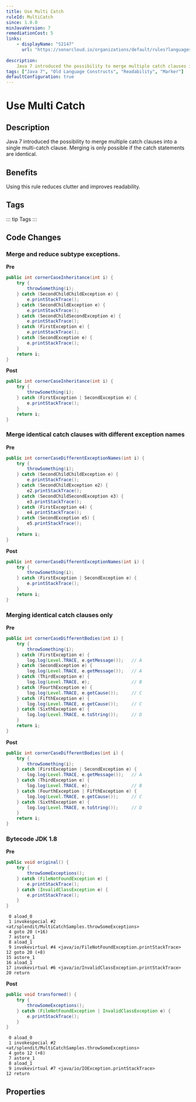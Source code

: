```yaml
---
title: Use Multi Catch
ruleId: MultiCatch
since: 1.0.0
minJavaVersion: 7
remediationCost: 5
links:
    - displayName: "S2147"
      url: "https://sonarcloud.io/organizations/default/rules?languages=java&open=java%3AS2147&q=S2147"
    
description:
    Java 7 introduced the possibility to merge multiple catch clauses into a single multi-catch clause. Merging is only possible if the catch statements are identical.
tags: ["Java 7", "Old Language Constructs", "Readability", "Marker"]
defaultConfiguration: true
---
```


# Use Multi Catch

## Description

Java 7 introduced the possibility to merge multiple catch clauses into a single multi-catch clause. Merging is only possible if the catch statements are identical.

## Benefits

Using this rule reduces clutter and improves readability.


## Tags

::: tip Tags
<TagLinks />
:::

## Code Changes

### Merge and reduce subtype exceptions.
__Pre__
```java
public int cornerCaseInheritance(int i) {
    try {
        throwSomething(i);
    } catch (SecondChildChildException e) {
        e.printStackTrace();
    } catch (SecondChildException e) {
        e.printStackTrace();
    } catch (SecondChildSecondException e) {
        e.printStackTrace();
    } catch (FirstException e) {
        e.printStackTrace();
    } catch (SecondException e) {
        e.printStackTrace();
    }
    return i;
}
```

__Post__
```java
public int cornerCaseInheritance(int i) {
    try {
        throwSomething(i);
    } catch (FirstException | SecondException e) {
        e.printStackTrace();
    }
    return i;
}
```


### Merge identical catch clauses with different exception names
__Pre__
```java
public int cornerCaseDifferentExceptionNames(int i) {
    try {
        throwSomething(i);
    } catch (SecondChildChildException e) {
        e.printStackTrace();
    } catch (SecondChildException e2) {
        e2.printStackTrace();
    } catch (SecondChildSecondException e3) {
        e3.printStackTrace();
    } catch (FirstException e4) {
        e4.printStackTrace();
    } catch (SecondException e5) {
        e5.printStackTrace();
    }
    return i;
}
```

__Post__
```java
public int cornerCaseDifferentExceptionNames(int i) {
    try {
        throwSomething(i);
    } catch (FirstException | SecondException e) {
        e.printStackTrace();
    }
    return i;
}
```

### Merging identical catch clauses only

__Pre__
```java
public int cornerCaseDifferentBodies(int i) {
    try {
        throwSomething(i);
    } catch (FirstException e) {
        log.log(Level.TRACE, e.getMessage());   // A
    } catch (SecondException e) {
        log.log(Level.TRACE, e.getMessage());   // A
    } catch (ThirdException e) {
        log.log(Level.TRACE, e);                // B
    } catch (FourthException e) {
        log.log(Level.TRACE, e.getCause());     // C
    } catch (FifthException e) {
        log.log(Level.TRACE, e.getCause());     // C
    } catch (SixthException e) {
        log.log(Level.TRACE, e.toString());     // D
    }
    return i;
}
```

__Post__
```java
public int cornerCaseDifferentBodies(int i) {
    try {
        throwSomething(i);
    } catch (FirstException | SecondException e) {
        log.log(Level.TRACE, e.getMessage());   // A
    } catch (ThirdException e) {
        log.log(Level.TRACE, e);                // B
    } catch (FourthException | FifthException e) {
        log.log(Level.TRACE, e.getCause());     // C
    } catch (SixthException e) {
        log.log(Level.TRACE, e.toString());     // D
    }
    return i;
}
```

### Bytecode JDK 1.8 

__Pre__
```java
public void original() {
    try {
        throwSomeExceptions();
    } catch (FileNotFoundException e) {
        e.printStackTrace();
    } catch (InvalidClassException e) {
        e.printStackTrace();
    }
}
```

```
 0 aload_0
 1 invokespecial #2 <at/splendit/MultiCatchSamples.throwSomeExceptions>
 4 goto 20 (+16)
 7 astore_1
 8 aload_1
 9 invokevirtual #4 <java/io/FileNotFoundException.printStackTrace>
12 goto 20 (+8)
15 astore_1
16 aload_1
17 invokevirtual #6 <java/io/InvalidClassException.printStackTrace>
20 return
```

__Post__
```java
public void transformed() {
    try {
        throwSomeExceptions();
    } catch (FileNotFoundException | InvalidClassException e) {
        e.printStackTrace();
    }
}
```

```
 0 aload_0
 1 invokespecial #2 <at/splendit/MultiCatchSamples.throwSomeExceptions>
 4 goto 12 (+8)
 7 astore_1
 8 aload_1
 9 invokevirtual #7 <java/io/IOException.printStackTrace>
12 return
```

<VersionNotice />


## Properties

<RuleProperties />
